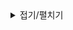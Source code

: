 <details>
<summary>접기/펼치기</summary>
 BigData5 Team project:

	- TeamName: BABOO

	- TeamMember:
		B: 장웅
		A: 강가연
		B: 최태영
		O: 김다은
		O: 김도현
	- ProjectLIst:
		1. 쇼핑몰 분석과제
  		2. 크롤링 과제
</details>
